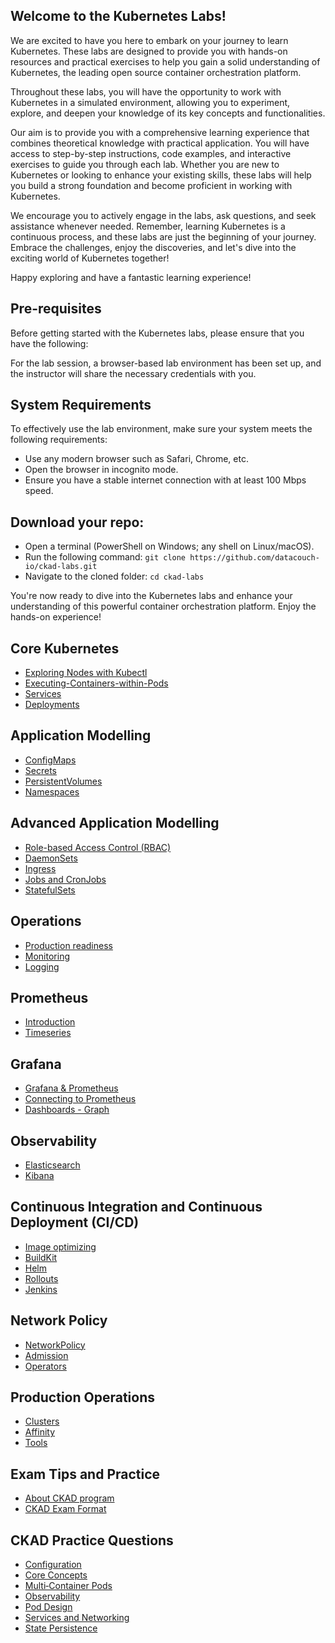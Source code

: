## Welcome to the Kubernetes Labs!

We are excited to have you here to embark on your journey to learn Kubernetes. These labs are designed to provide you with hands-on resources and practical exercises to help you gain a solid understanding of Kubernetes, the leading open source container orchestration platform.

Throughout these labs, you will have the opportunity to work with Kubernetes in a simulated environment, allowing you to experiment, explore, and deepen your knowledge of its key concepts and functionalities.

Our aim is to provide you with a comprehensive learning experience that combines theoretical knowledge with practical application. You will have access to step-by-step instructions, code examples, and interactive exercises to guide you through each lab. Whether you are new to Kubernetes or looking to enhance your existing skills, these labs will help you build a strong foundation and become proficient in working with Kubernetes.

We encourage you to actively engage in the labs, ask questions, and seek assistance whenever needed. Remember, learning Kubernetes is a continuous process, and these labs are just the beginning of your journey. Embrace the challenges, enjoy the discoveries, and let's dive into the exciting world of Kubernetes together!

Happy exploring and have a fantastic learning experience!

## Pre-requisites
Before getting started with the Kubernetes labs, please ensure that you have the following:

For the lab session, a browser-based lab environment has been set up, and the instructor will share the necessary credentials with you.

## System Requirements
To effectively use the lab environment, make sure your system meets the following requirements:

* Use any modern browser such as Safari, Chrome, etc.
* Open the browser in incognito mode.
* Ensure you have a stable internet connection with at least 100 Mbps speed.

## Download your repo:
* Open a terminal (PowerShell on Windows; any shell on Linux/macOS).
* Run the following command: `git clone https://github.com/datacouch-io/ckad-labs.git`
* Navigate to the cloned folder: `cd ckad-labs`

You're now ready to dive into the Kubernetes labs and enhance your understanding of this powerful container orchestration platform. Enjoy the hands-on experience!

## Core Kubernetes

- [Exploring Nodes with Kubectl](./Exploring-Nodes-with-Kubectl)
- [Executing-Containers-within-Pods](./Executing-Containers-within-Pods)
- [Services](./Networking-Pods-with-Services)
- [Deployments](./caling-and-Managing-Pods-with-Deployments)

## Application Modelling

- [ConfigMaps](./Configuring-Apps-with-ConfigMaps)
- [Secrets](./Configuring-Apps-with-Secrets)
- [PersistentVolumes](./Storing-Application-Data-with-PersistentVolumes)
- [Namespaces](./Isolating-Workloads-with-Namespaces)

## Advanced Application Modelling

- [Role-based Access Control (RBAC)](./Role-Based-Access-Control)
- [DaemonSets](./Running-Replicas-on-Every-Node-with-DaemonSets)
- [Ingress](./Ingress-on-Minikube-with-NGINX-Controller)
- [Jobs and CronJobs](./Running-One%E2%80%90off-Pods-with-Jobs-and-Recurring-Pods-with-CronJobs)
- [StatefulSets](./Modelling-Stability-with-StatefulSets)

## Operations

- [Production readiness](./Preparing-for-Production)
- [Monitoring](./Monitoring-with-Prometheus-and-Grafana)
- [Logging](./Centralized-Logging-with-Elasticsearch,-Fluentd-and-Kibana-(EFK))

## Prometheus
- [Introduction](./Prometheus-%7C-Introduction)
- [Timeseries](./PromQL---Selecting-timeseries-data)

## Grafana
- [Grafana & Prometheus](./Grafana-and-Prometheus)
- [Connecting to Prometheus](./Grafana--and-Prometheus-connection)
- [Dashboards - Graph](./Grafana-dashboards)

## Observability
- [Elasticsearch](./Storing-logs-in-Elasticsearch)
- [Kibana](./Searching-logs-with-Kibana)

## Continuous Integration and Continuous Deployment (CI/CD)

- [Image optimizing](./Docker-Image-Optimiziation)
- [BuildKit](./Building-Docker-Images-with-BuildKit)
- [Helm](./Packaging-and-Deploying-Apps-with-Helm)
- [Rollouts](./Updates-with-Staged-Rollouts)
- [Jenkins](./CI-CD-with-Jenkins)

## Network Policy

- [NetworkPolicy](./Securing-Traffic-with-Network-Policies)
- [Admission](./Controlling-Admission)
- [Operators](./Managing-Apps-with-Operators)

## Production Operations

- [Clusters](./Kubernetes-Clusters)
- [Affinity](./Scheduling-with-Pod-and-Node-Affinity)
- [Tools](./Tools)

## Exam Tips and Practice

- [About CKAD program](./About-CKAD-program)
- [CKAD Exam Format](./CKAD-Exam-Format)

## CKAD Practice Questions
- [Configuration](./Configuration-(18%25))
- [Core Concepts](./Core-Concepts-(13%25))
- [Multi‐Container Pods](./Multi%E2%80%90Container-Pods-(10%25))
- [Observability](./Observability-(18%25))
- [Pod Design](./Pod-Design-(20%25))
- [Services and Networking](./Services-and-Networking-(13%25))
- [State Persistence](./State-Persistence-(8%25))
